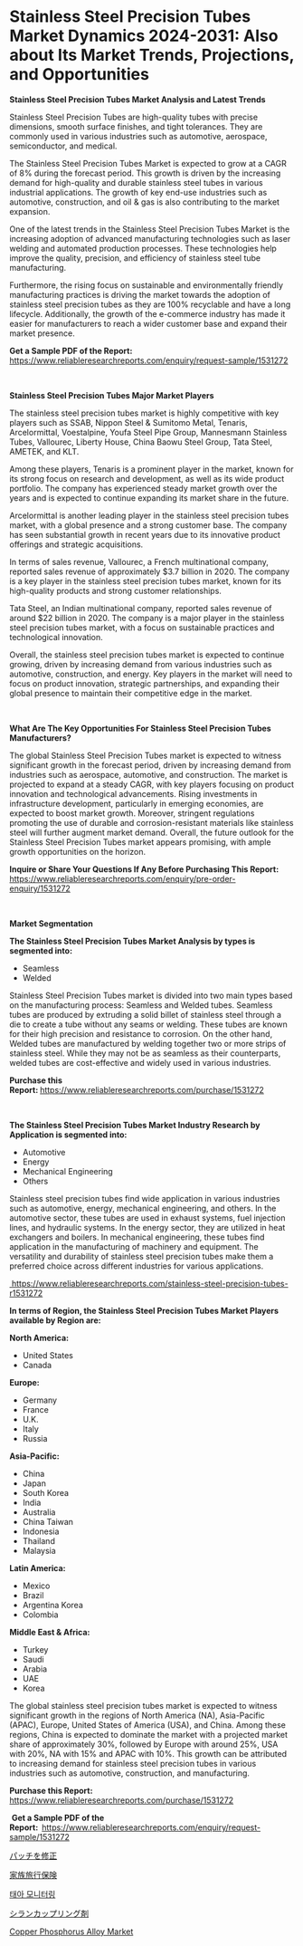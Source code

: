 <p><h1>Stainless Steel Precision Tubes Market Dynamics 2024-2031: Also about Its Market Trends, Projections, and Opportunities</h1></p><p><strong>Stainless Steel Precision Tubes Market Analysis and Latest Trends</strong></p>
<p><p>Stainless Steel Precision Tubes are high-quality tubes with precise dimensions, smooth surface finishes, and tight tolerances. They are commonly used in various industries such as automotive, aerospace, semiconductor, and medical.</p><p>The Stainless Steel Precision Tubes Market is expected to grow at a CAGR of 8% during the forecast period. This growth is driven by the increasing demand for high-quality and durable stainless steel tubes in various industrial applications. The growth of key end-use industries such as automotive, construction, and oil & gas is also contributing to the market expansion.</p><p>One of the latest trends in the Stainless Steel Precision Tubes Market is the increasing adoption of advanced manufacturing technologies such as laser welding and automated production processes. These technologies help improve the quality, precision, and efficiency of stainless steel tube manufacturing.</p><p>Furthermore, the rising focus on sustainable and environmentally friendly manufacturing practices is driving the market towards the adoption of stainless steel precision tubes as they are 100% recyclable and have a long lifecycle. Additionally, the growth of the e-commerce industry has made it easier for manufacturers to reach a wider customer base and expand their market presence.</p></p>
<p><strong>Get a Sample PDF of the Report:&nbsp;</strong> <a href="https://www.reliableresearchreports.com/enquiry/request-sample/1531272">https://www.reliableresearchreports.com/enquiry/request-sample/1531272</a></p>
<p>&nbsp;</p>
<p><strong>Stainless Steel Precision Tubes Major Market Players</strong></p>
<p><p>The stainless steel precision tubes market is highly competitive with key players such as SSAB, Nippon Steel & Sumitomo Metal, Tenaris, Arcelormittal, Voestalpine, Youfa Steel Pipe Group, Mannesmann Stainless Tubes, Vallourec, Liberty House, China Baowu Steel Group, Tata Steel, AMETEK, and KLT. </p><p>Among these players, Tenaris is a prominent player in the market, known for its strong focus on research and development, as well as its wide product portfolio. The company has experienced steady market growth over the years and is expected to continue expanding its market share in the future.</p><p>Arcelormittal is another leading player in the stainless steel precision tubes market, with a global presence and a strong customer base. The company has seen substantial growth in recent years due to its innovative product offerings and strategic acquisitions.</p><p>In terms of sales revenue, Vallourec, a French multinational company, reported sales revenue of approximately $3.7 billion in 2020. The company is a key player in the stainless steel precision tubes market, known for its high-quality products and strong customer relationships.</p><p>Tata Steel, an Indian multinational company, reported sales revenue of around $22 billion in 2020. The company is a major player in the stainless steel precision tubes market, with a focus on sustainable practices and technological innovation.</p><p>Overall, the stainless steel precision tubes market is expected to continue growing, driven by increasing demand from various industries such as automotive, construction, and energy. Key players in the market will need to focus on product innovation, strategic partnerships, and expanding their global presence to maintain their competitive edge in the market.</p></p>
<p>&nbsp;</p>
<p><strong>What Are The Key Opportunities For Stainless Steel Precision Tubes Manufacturers?</strong></p>
<p><p>The global Stainless Steel Precision Tubes market is expected to witness significant growth in the forecast period, driven by increasing demand from industries such as aerospace, automotive, and construction. The market is projected to expand at a steady CAGR, with key players focusing on product innovation and technological advancements. Rising investments in infrastructure development, particularly in emerging economies, are expected to boost market growth. Moreover, stringent regulations promoting the use of durable and corrosion-resistant materials like stainless steel will further augment market demand. Overall, the future outlook for the Stainless Steel Precision Tubes market appears promising, with ample growth opportunities on the horizon.</p></p>
<p><strong>Inquire or Share Your Questions If Any Before Purchasing This Report:</strong> <a href="https://www.reliableresearchreports.com/enquiry/pre-order-enquiry/1531272">https://www.reliableresearchreports.com/enquiry/pre-order-enquiry/1531272</a></p>
<p>&nbsp;</p>
<p><strong>Market Segmentation</strong></p>
<p><strong>The Stainless Steel Precision Tubes Market Analysis by types is segmented into:</strong></p>
<p><ul><li>Seamless</li><li>Welded</li></ul></p>
<p><p>Stainless Steel Precision Tubes market is divided into two main types based on the manufacturing process: Seamless and Welded tubes. Seamless tubes are produced by extruding a solid billet of stainless steel through a die to create a tube without any seams or welding. These tubes are known for their high precision and resistance to corrosion. On the other hand, Welded tubes are manufactured by welding together two or more strips of stainless steel. While they may not be as seamless as their counterparts, welded tubes are cost-effective and widely used in various industries.</p></p>
<p><strong>Purchase this Report:&nbsp;</strong><a href="https://www.reliableresearchreports.com/purchase/1531272">https://www.reliableresearchreports.com/purchase/1531272</a></p>
<p>&nbsp;</p>
<p><strong>The Stainless Steel Precision Tubes Market Industry Research by Application is segmented into:</strong></p>
<p><ul><li>Automotive</li><li>Energy</li><li>Mechanical Engineering</li><li>Others</li></ul></p>
<p><p>Stainless steel precision tubes find wide application in various industries such as automotive, energy, mechanical engineering, and others. In the automotive sector, these tubes are used in exhaust systems, fuel injection lines, and hydraulic systems. In the energy sector, they are utilized in heat exchangers and boilers. In mechanical engineering, these tubes find application in the manufacturing of machinery and equipment. The versatility and durability of stainless steel precision tubes make them a preferred choice across different industries for various applications.</p></p>
<p><a href="https://www.reliableresearchreports.com/stainless-steel-precision-tubes-r1531272">&nbsp;https://www.reliableresearchreports.com/stainless-steel-precision-tubes-r1531272</a></p>
<p><strong>In terms of Region, the Stainless Steel Precision Tubes Market Players available by Region are:</strong></p>
<p>
    <p> <strong> North America: </strong>
        <ul>
            <li>United States</li>
            <li>Canada</li>
        </ul>
        </p> 
    <p> <strong> Europe: </strong>
        <ul>
            <li>Germany</li>
            <li>France</li>
            <li>U.K.</li>
            <li>Italy</li>
            <li>Russia</li>
        </ul>
        </p> 
    <p> <strong> Asia-Pacific: </strong>
        <ul>
            <li>China</li>
            <li>Japan</li>
            <li>South Korea</li>
            <li>India</li>
            <li>Australia</li>
            <li>China Taiwan</li>
            <li>Indonesia</li>
            <li>Thailand</li>
            <li>Malaysia</li>
        </ul>
        </p> 
    <p> <strong> Latin America: </strong>
        <ul>
            <li>Mexico</li>
            <li>Brazil</li>
            <li>Argentina Korea</li>
            <li>Colombia</li>
        </ul>
        </p> 
    <p> <strong> Middle East & Africa: </strong>
        <ul>
            <li>Turkey</li>
            <li>Saudi</li>
            <li>Arabia</li>
            <li>UAE</li>
            <li>Korea</li>
        </ul>
    </p>
    </p>
<p><p>The global stainless steel precision tubes market is expected to witness significant growth in the regions of North America (NA), Asia-Pacific (APAC), Europe, United States of America (USA), and China. Among these regions, China is expected to dominate the market with a projected market share of approximately 30%, followed by Europe with around 25%, USA with 20%, NA with 15% and APAC with 10%. This growth can be attributed to increasing demand for stainless steel precision tubes in various industries such as automotive, construction, and manufacturing.</p></p>
<p><strong>Purchase this Report: </strong><a href="https://www.reliableresearchreports.com/purchase/1531272">https://www.reliableresearchreports.com/purchase/1531272</a></p>
<p>&nbsp;<strong>Get a Sample PDF of the Report:&nbsp;&nbsp;</strong><a href="https://www.reliableresearchreports.com/enquiry/request-sample/1531272">https://www.reliableresearchreports.com/enquiry/request-sample/1531272</a></p>
<p><strong></strong></p>
<p><p><a href="https://github.com/vtbvgl20191192/Market-Research-Report-List-1/blob/main/666810829447.md">パッチを修正</a></p><p><a href="https://medium.com/@brittanyvon2023/%E5%AE%B6%E6%97%8F%E6%97%85%E8%A1%8C%E4%BF%9D%E9%99%BA%E5%B8%82%E5%A0%B4%E3%81%AF-%E5%B8%82%E5%A0%B4%E3%82%B7%E3%82%A7%E3%82%A2-%E3%82%B5%E3%82%A4%E3%82%BA-%E3%81%8A%E3%82%88%E3%81%B32031%E5%B9%B4%E3%81%BE%E3%81%A7%E3%81%AE%E4%BA%88%E6%B8%AC%E3%81%AB%E7%84%A6%E7%82%B9%E3%82%92%E5%BD%93%E3%81%A6%E3%81%A6%E3%81%84%E3%81%BE%E3%81%99-b8b20a935fce">家族旅行保険</a></p><p><a href="https://github.com/lzuwsfreyoq70/Market-Research-Report-List-1/blob/main/154953327046.md">태아 모니터링</a></p><p><a href="https://medium.com/@abdulkoss2015/%E3%82%B7%E3%83%A9%E3%83%B3%E3%82%AB%E3%83%83%E3%83%97%E3%83%AA%E3%83%B3%E3%82%B0%E5%89%A4%E3%81%AE%E5%B8%82%E5%A0%B4%E5%88%86%E6%9E%90%E3%81%A82024%E5%B9%B4%E3%81%8B%E3%82%892031%E5%B9%B4%E3%81%BE%E3%81%A7%E3%81%AE%E4%BA%88%E6%B8%AC%E3%82%B5%E3%82%A4%E3%82%BA-02ea33614ceb">シランカップリング剤</a></p><p><a href="https://issuu.com/reportprime-2/docs/copper-phosphorus-alloy-market-size-2030.pptx">Copper Phosphorus Alloy Market</a></p></p>